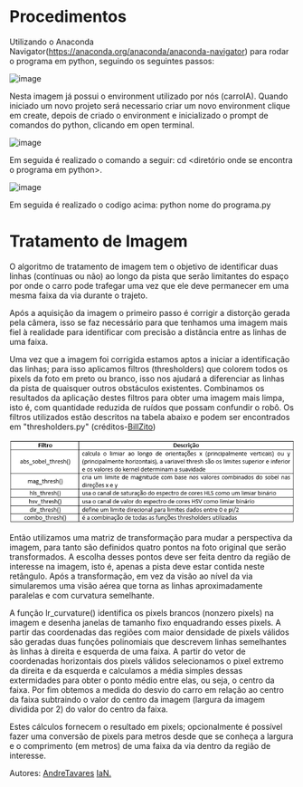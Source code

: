 # Procedimentos

Utilizando o Anaconda Navigator(https://anaconda.org/anaconda/anaconda-navigator) para rodar o programa em python, seguindo os seguintes passos:

![image](https://user-images.githubusercontent.com/31252029/33347808-e866fef4-d472-11e7-8353-5c982476c267.png)

Nesta imagem já possui o environment utilizado por nós (carroIA). Quando iniciado um novo projeto será necessario criar um novo environment clique em create, depois de criado o environment e inicializado o prompt de comandos do python, clicando em open terminal.

![image](https://user-images.githubusercontent.com/31252029/33348059-a78a1064-d473-11e7-9138-fe16bf9f50e2.png)

Em seguida é realizado o comando a seguir: cd <diretório onde se encontra o programa em python>.

![image](https://user-images.githubusercontent.com/31252029/33348195-26530e82-d474-11e7-8b0e-31b082ffba80.png)

Em seguida é realizado o codigo acima: python nome do programa.py 

# Tratamento de Imagem

O algoritmo de tratamento de imagem tem o objetivo de identificar duas linhas (contínuas ou não) ao longo da pista que serão limitantes do espaço por onde o carro pode trafegar uma vez que ele deve permanecer em uma mesma faixa da via durante o trajeto.

Após a aquisição da imagem o primeiro passo é corrigir a distorção gerada pela câmera, isso se faz necessário para que tenhamos uma imagem mais fiel à realidade para identificar com precisão a distância entre as linhas de uma faixa.

Uma vez que a imagem foi corrigida estamos aptos a iniciar a identificação das linhas; para isso aplicamos filtros (thresholders) que colorem todos os pixels da foto em preto ou branco, isso nos ajudará a diferenciar as linhas da pista de quaisquer outros obstáculos existentes. Combinamos os resultados da aplicação destes filtros para obter uma imagem mais limpa, isto é, com quantidade reduzida de ruídos que possam confundir o robô. Os filtros utilizados estão descritos na tabela abaixo e podem ser encontrados em "thresholders.py" (créditos-<a href="https://github.com/BillZito">BillZito</a>)

![image](https://github.com/afonsohfontes/AutonomousSystems/blob/master/Lane_Detection/tabela.png) 

Então utilizamos uma matriz de transformação para mudar a perspectiva da imagem, para tanto são definidos quatro pontos na foto original que serão transformados. A escolha desses pontos deve ser feita dentro da região de interesse na imagem, isto é, apenas a pista deve estar contida neste retângulo. Após a transformação, em vez da visão ao nível da via simularemos uma visão aérea que torna as linhas aproximadamente paralelas e com curvatura semelhante.

A função lr_curvature() identifica os pixels brancos (nonzero pixels) na imagem e desenha janelas de tamanho fixo enquadrando esses pixels. A partir das coordenadas das regiões com maior densidade de pixels válidos são geradas duas funções polinomiais que descrevem linhas semelhantes às linhas à direita e esquerda de uma faixa. A partir do vetor de coordenadas horizontais dos pixels válidos selecionamos o pixel extremo da direita e da esquerda e calculamos a média simples dessas extermidades para obter o ponto médio entre elas, ou seja, o centro da faixa. Por fim obtemos a medida do desvio do carro em relação ao centro da faixa subtraindo o valor do centro da imagem (largura da imagem dividida por 2) do valor do centro da faixa.

Estes cálculos fornecem o resultado em pixels; opcionalmente é possível fazer uma conversão de pixels para metros desde que se conheça a largura e o comprimento (em metros) de uma faixa da via dentro da região de interesse.

Autores: 
<a href="https://github.com/AndreVTavares">AndreTavares</a>
<a href="https://github.com/nunesian">IaN.</a>





